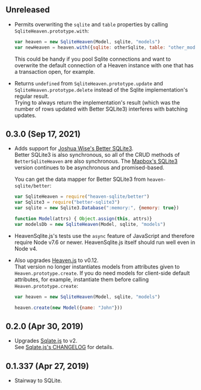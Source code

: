 ## Unreleased
- Permits overwriting the `sqlite` and `table` properties by calling `SqliteHeaven.prototype.with`:

  ```javascript
  var heaven = new SqliteHeaven(Model, sqlite, "models")
  var newHeaven = heaven.with({sqlite: otherSqlite, table: "other_models"})
  ```

  This could be handy if you pool Sqlite connections and want to overwrite the default connection of a Heaven instance with one that has a transaction open, for example.

- Returns `undefined` from `SqliteHeaven.prototype.update` and `SqliteHeaven.prototype.delete` instead of the Sqlite implementation's regular result.  
  Trying to always return the implementation's result (which was the number of rows updated with Better SQLite3) interferes with batching updates.

## 0.3.0 (Sep 17, 2021)
- Adds support for [Joshua Wise's Better SQLite3][better-sqlite3].  
  Better SQLite3 is also synchronous, so all of the CRUD methods of `BetterSqliteHeaven` are also synchronous. The [Mapbox's SQLite3][mapbox-sqlite3] version continues to be asynchronous and promised-based.

  You can get the data mapper for Better SQLite3 from `heaven-sqlite/better`:

  ```javascript
  var SqliteHeaven = require("heaven-sqlite/better")
  var Sqlite3 = require("better-sqlite3")
  var sqlite = new Sqlite3.Database(":memory:", {memory: true})

  function Model(attrs) { Object.assign(this, attrs)}
  var modelsDb = new SqliteHeaven(Model, sqlite, "models")
  ```

- HeavenSqlite.js's tests use the `async` feature of JavaScript and therefore require Node v7.6 or newer. HeavenSqlite.js itself should run well even in Node v4.

- Also upgrades [Heaven.js][heaven] to v0.12.  
  That version no longer instantiates models from attributes given to `Heaven.prototype.create`. If you do need models for client-side default attributes, for example, instantiate them before calling `Heaven.prototype.create`:

  ```javascript
  var heaven = new SqliteHeaven(Model, sqlite, "models")

  heaven.create(new Model({name: "John"}))
  ```

[heaven]: https://github.com/moll/js-heaven
[mapbox-sqlite3]: https://github.com/mapbox/node-sqlite3
[better-sqlite3]: https://github.com/JoshuaWise/better-sqlite3

## 0.2.0 (Apr 30, 2019)
- Upgrades [Sqlate.js][sqlate] to v2.  
  See [Sqlate.js's CHANGELOG][sqlate-changelog] for details.

[sqlate]: https://github.com/moll/js-sqlate/
[sqlate-changelog]: https://github.com/moll/js-sqlate/blob/master/CHANGELOG.md

## 0.1.337 (Apr 27, 2019)
- Stairway to SQLite.
